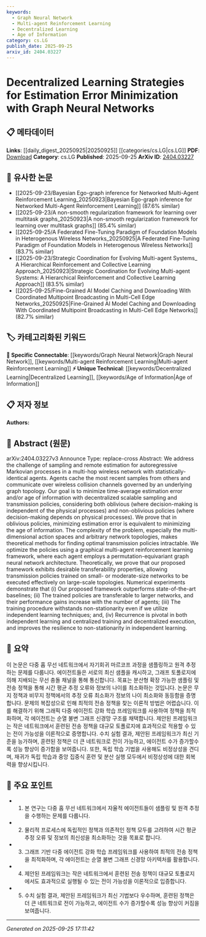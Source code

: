 ```yaml
---
keywords:
  - Graph Neural Network
  - Multi-agent Reinforcement Learning
  - Decentralized Learning
  - Age of Information
category: cs.LG
publish_date: 2025-09-25
arxiv_id: 2404.03227
---
```


<!-- KEYWORD_LINKING_METADATA:
{
  "processed_timestamp": "2025-09-25T17:11:42.847341",
  "vocabulary_version": "1.0",
  "selected_keywords": [
    "Graph Neural Network",
    "Multi-agent Reinforcement Learning",
    "Decentralized Learning",
    "Age of Information"
  ],
  "rejected_keywords": [],
  "similarity_scores": {
    "Graph Neural Network": 0.88,
    "Multi-agent Reinforcement Learning": 0.84,
    "Decentralized Learning": 0.79,
    "Age of Information": 0.77
  },
  "extraction_method": "AI_prompt_based",
  "budget_applied": true,
  "candidates_json": {
    "candidates": [
      {
        "surface": "Graph Neural Networks",
        "canonical": "Graph Neural Network",
        "aliases": [
          "GNN",
          "Graph Networks"
        ],
        "category": "specific_connectable",
        "rationale": "Graph Neural Networks are central to the paper's methodology and connect well with existing knowledge on neural architectures.",
        "novelty_score": 0.45,
        "connectivity_score": 0.92,
        "specificity_score": 0.85,
        "link_intent_score": 0.88
      },
      {
        "surface": "Multi-agent Reinforcement Learning",
        "canonical": "Multi-agent Reinforcement Learning",
        "aliases": [
          "MARL",
          "Multi-agent RL"
        ],
        "category": "specific_connectable",
        "rationale": "The paper's framework relies on multi-agent reinforcement learning, which is a key concept for linking decentralized learning strategies.",
        "novelty_score": 0.55,
        "connectivity_score": 0.87,
        "specificity_score": 0.82,
        "link_intent_score": 0.84
      },
      {
        "surface": "Decentralized Learning",
        "canonical": "Decentralized Learning",
        "aliases": [
          "Distributed Learning"
        ],
        "category": "unique_technical",
        "rationale": "Decentralized learning is a unique aspect of the paper's approach, focusing on distributed decision-making processes.",
        "novelty_score": 0.65,
        "connectivity_score": 0.78,
        "specificity_score": 0.8,
        "link_intent_score": 0.79
      },
      {
        "surface": "Age of Information",
        "canonical": "Age of Information",
        "aliases": [
          "AoI"
        ],
        "category": "unique_technical",
        "rationale": "Age of Information is a specific metric used in the paper to evaluate estimation error, providing a unique perspective on data freshness.",
        "novelty_score": 0.68,
        "connectivity_score": 0.75,
        "specificity_score": 0.79,
        "link_intent_score": 0.77
      }
    ],
    "ban_list_suggestions": [
      "estimation error",
      "sampling policies",
      "numerical experiments"
    ]
  },
  "decisions": [
    {
      "candidate_surface": "Graph Neural Networks",
      "resolved_canonical": "Graph Neural Network",
      "decision": "linked",
      "scores": {
        "novelty": 0.45,
        "connectivity": 0.92,
        "specificity": 0.85,
        "link_intent": 0.88
      }
    },
    {
      "candidate_surface": "Multi-agent Reinforcement Learning",
      "resolved_canonical": "Multi-agent Reinforcement Learning",
      "decision": "linked",
      "scores": {
        "novelty": 0.55,
        "connectivity": 0.87,
        "specificity": 0.82,
        "link_intent": 0.84
      }
    },
    {
      "candidate_surface": "Decentralized Learning",
      "resolved_canonical": "Decentralized Learning",
      "decision": "linked",
      "scores": {
        "novelty": 0.65,
        "connectivity": 0.78,
        "specificity": 0.8,
        "link_intent": 0.79
      }
    },
    {
      "candidate_surface": "Age of Information",
      "resolved_canonical": "Age of Information",
      "decision": "linked",
      "scores": {
        "novelty": 0.68,
        "connectivity": 0.75,
        "specificity": 0.79,
        "link_intent": 0.77
      }
    }
  ]
}
-->

# Decentralized Learning Strategies for Estimation Error Minimization with Graph Neural Networks

## 📋 메타데이터

**Links**: [[daily_digest_20250925|20250925]] [[categories/cs.LG|cs.LG]]
**PDF**: [Download](https://arxiv.org/pdf/2404.03227.pdf)
**Category**: cs.LG
**Published**: 2025-09-25
**ArXiv ID**: [2404.03227](https://arxiv.org/abs/2404.03227)

## 🔗 유사한 논문
- [[2025-09-23/Bayesian Ego-graph inference for Networked Multi-Agent Reinforcement Learning_20250923|Bayesian Ego-graph inference for Networked Multi-Agent Reinforcement Learning]] (87.6% similar)
- [[2025-09-23/A non-smooth regularization framework for learning over multitask graphs_20250923|A non-smooth regularization framework for learning over multitask graphs]] (85.4% similar)
- [[2025-09-25/A Federated Fine-Tuning Paradigm of Foundation Models in Heterogenous Wireless Networks_20250925|A Federated Fine-Tuning Paradigm of Foundation Models in Heterogenous Wireless Networks]] (83.7% similar)
- [[2025-09-23/Strategic Coordination for Evolving Multi-agent Systems_ A Hierarchical Reinforcement and Collective Learning Approach_20250923|Strategic Coordination for Evolving Multi-agent Systems: A Hierarchical Reinforcement and Collective Learning Approach]] (83.5% similar)
- [[2025-09-25/Fine-Grained AI Model Caching and Downloading With Coordinated Multipoint Broadcasting in Multi-Cell Edge Networks_20250925|Fine-Grained AI Model Caching and Downloading With Coordinated Multipoint Broadcasting in Multi-Cell Edge Networks]] (82.7% similar)

## 🏷️ 카테고리화된 키워드
**🔗 Specific Connectable**: [[keywords/Graph Neural Network|Graph Neural Network]], [[keywords/Multi-agent Reinforcement Learning|Multi-agent Reinforcement Learning]]
**⚡ Unique Technical**: [[keywords/Decentralized Learning|Decentralized Learning]], [[keywords/Age of Information|Age of Information]]

## 📋 저자 정보

**Authors:** 

## 📄 Abstract (원문)

arXiv:2404.03227v3 Announce Type: replace-cross 
Abstract: We address the challenge of sampling and remote estimation for autoregressive Markovian processes in a multi-hop wireless network with statistically-identical agents. Agents cache the most recent samples from others and communicate over wireless collision channels governed by an underlying graph topology. Our goal is to minimize time-average estimation error and/or age of information with decentralized scalable sampling and transmission policies, considering both oblivious (where decision-making is independent of the physical processes) and non-oblivious policies (where decision-making depends on physical processes). We prove that in oblivious policies, minimizing estimation error is equivalent to minimizing the age of information. The complexity of the problem, especially the multi-dimensional action spaces and arbitrary network topologies, makes theoretical methods for finding optimal transmission policies intractable. We optimize the policies using a graphical multi-agent reinforcement learning framework, where each agent employs a permutation-equivariant graph neural network architecture. Theoretically, we prove that our proposed framework exhibits desirable transferability properties, allowing transmission policies trained on small- or moderate-size networks to be executed effectively on large-scale topologies. Numerical experiments demonstrate that (i) Our proposed framework outperforms state-of-the-art baselines; (ii) The trained policies are transferable to larger networks, and their performance gains increase with the number of agents; (iii) The training procedure withstands non-stationarity even if we utilize independent learning techniques; and, (iv) Recurrence is pivotal in both independent learning and centralized training and decentralized execution, and improves the resilience to non-stationarity in independent learning.

## 📝 요약

이 논문은 다중 홉 무선 네트워크에서 자기회귀 마르코프 과정을 샘플링하고 원격 추정하는 문제를 다룹니다. 에이전트들은 서로의 최신 샘플을 캐시하고, 그래프 토폴로지에 의해 지배되는 무선 충돌 채널을 통해 통신합니다. 목표는 분산형 확장 가능한 샘플링 및 전송 정책을 통해 시간 평균 추정 오류와 정보의 나이를 최소화하는 것입니다. 논문은 무지 정책과 비무지 정책에서의 추정 오류 최소화가 정보의 나이 최소화와 동등함을 증명합니다. 문제의 복잡성으로 인해 최적의 전송 정책을 찾는 이론적 방법은 어렵습니다. 이를 해결하기 위해 그래픽 다중 에이전트 강화 학습 프레임워크를 사용하여 정책을 최적화하며, 각 에이전트는 순열 불변 그래프 신경망 구조를 채택합니다. 제안된 프레임워크는 작은 네트워크에서 훈련된 전송 정책을 대규모 토폴로지에 효과적으로 적용할 수 있는 전이 가능성을 이론적으로 증명합니다. 수치 실험 결과, 제안된 프레임워크가 최신 기준을 능가하며, 훈련된 정책은 더 큰 네트워크로 전이 가능하고, 에이전트 수가 증가할수록 성능 향상이 증가함을 보여줍니다. 또한, 독립 학습 기법을 사용해도 비정상성을 견디며, 재귀가 독립 학습과 중앙 집중식 훈련 및 분산 실행 모두에서 비정상성에 대한 회복력을 향상시킵니다.

## 🎯 주요 포인트

- 1. 본 연구는 다중 홉 무선 네트워크에서 자율적 에이전트들이 샘플링 및 원격 추정을 수행하는 문제를 다룹니다.
- 2. 물리적 프로세스에 독립적인 정책과 의존적인 정책 모두를 고려하여 시간 평균 추정 오류 및 정보의 최신성을 최소화하는 것을 목표로 합니다.
- 3. 그래프 기반 다중 에이전트 강화 학습 프레임워크를 사용하여 최적의 전송 정책을 최적화하며, 각 에이전트는 순열 불변 그래프 신경망 아키텍처를 활용합니다.
- 4. 제안된 프레임워크는 작은 네트워크에서 훈련된 전송 정책이 대규모 토폴로지에서도 효과적으로 실행될 수 있는 전이 가능성을 이론적으로 입증합니다.
- 5. 수치 실험 결과, 제안된 프레임워크가 최신 기법보다 우수하며, 훈련된 정책은 더 큰 네트워크로 전이 가능하고, 에이전트 수가 증가할수록 성능 향상이 커짐을 보여줍니다.


---

*Generated on 2025-09-25 17:11:42*